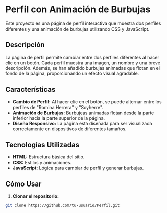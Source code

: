 # Perfil con Animación de Burbujas

Este proyecto es una página de perfil interactiva que muestra dos perfiles diferentes y una animación de burbujas utilizando CSS y JavaScript.

## Descripción

La página de perfil permite cambiar entre dos perfiles diferentes al hacer clic en un botón. Cada perfil muestra una imagen, un nombre y una breve descripción. Además, se han añadido burbujas animadas que flotan en el fondo de la página, proporcionando un efecto visual agradable.

## Características

- **Cambio de Perfil:** Al hacer clic en el botón, se puede alternar entre los perfiles de "Romina Herrera" y "Soyherre".
- **Animación de Burbujas:** Burbujeas animadas flotan desde la parte inferior hacia la parte superior de la página.
- **Diseño Responsivo:** La página está diseñada para ser visualizada correctamente en dispositivos de diferentes tamaños.

## Tecnologías Utilizadas

- **HTML:** Estructura básica del sitio.
- **CSS:** Estilos y animaciones.
- **JavaScript:** Lógica para cambiar de perfil y generar burbujas.

## Cómo Usar

1. **Clonar el repositorio:**

```bash
git clone https://github.com/tu-usuario/Perfil.git
